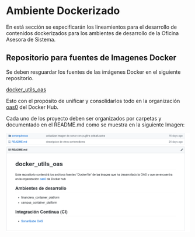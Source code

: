 # Ambiente Dockerizado

En está sección se especificarán los lineamientos para el desarrollo de contenidos dockerizados para los ambientes de desarrollo de la  Oficina Asesora de Sistema.

## Repositorio para fuentes de Imagenes Docker

Se deben resguardar los fuentes de las imágenes Docker en el siguiente repositorio.

[docker_utils_oas](https://github.com/udistrital/docker_utils_oas)

Esto con el propósito de unificar y consolidarlos todo en la organización [oas0](https://hub.docker.com/search/?q=oas0&type=image) del Docker Hub.

Cada uno de los proyecto deben ser organizados por carpetas y documentado en el README.md como se muestra en la siguiente Imagen:


  ![Crear Tabla](/instalacion_de_herramientas/img/001.png)
